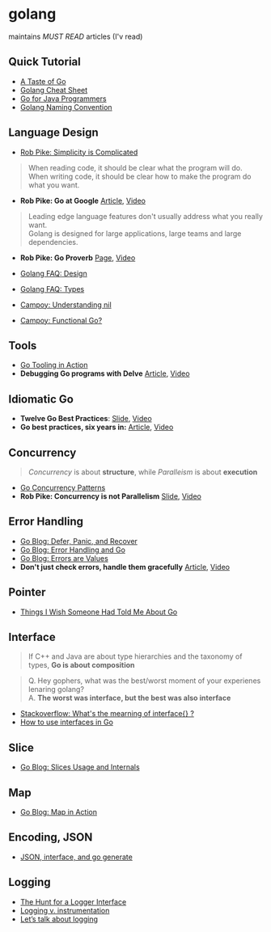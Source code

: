 # golang

maintains *MUST READ* articles (I'v read)

## Quick Tutorial

- [A Taste of Go](https://talks.golang.org/2014/taste.slide#40)
- [Golang Cheat Sheet](https://github.com/a8m/go-lang-cheat-sheet)
- [Go for Java Programmers](https://talks.golang.org/2015/go-for-java-programmers.slide)
- [Golang Naming Convention](https://talks.golang.org/2014/names.slide)

## Language Design 

- [Rob Pike: Simplicity is Complicated](https://www.youtube.com/watch?v=rFejpH_tAHM)
> When reading code, it should be clear what the program will do.  
> When writing code, it should be clear how to make the program do what you want.

- **Rob Pike: Go at Google** [Article](https://talks.golang.org/2012/splash.article), [Video](https://www.infoq.com/presentations/Go-Google)
> Leading edge language features don't usually address what you really want.  
> Golang is designed for large applications, large teams and large dependencies.

- **Rob Pike: Go Proverb** [Page](https://go-proverbs.github.io/), [Video](https://www.youtube.com/watch?v=PAAkCSZUG1c)

- [Golang FAQ: Design](https://golang.org/doc/faq#Design)
- [Golang FAQ: Types](https://golang.org/doc/faq#types)
- [Campoy: Understanding nil](https://www.youtube.com/watch?v=ynoY2xz-F8s)
- [Campoy: Functional Go?](https://www.youtube.com/watch?v=ouyHp2nJl0I)


## Tools

- [Go Tooling in Action](https://www.youtube.com/watch?v=uBjoTxosSys)
- **Debugging Go programs with Delve** [Article](https://blog.gopheracademy.com/advent-2015/debugging-with-delve/), [Video](https://www.youtube.com/watch?v=InG72scKPd4)

## Idiomatic Go

- **Twelve Go Best Practices**: [Slide](https://talks.golang.org/2013/bestpractices.slide#1), [Video](https://www.youtube.com/watch?v=8D3Vmm1BGoY)
- **Go best practices, six years in:** [Article](https://peter.bourgon.org/go-best-practices-2016/), [Video](https://www.infoq.com/presentations/go-patterns)

## Concurrency

> *Concurrency* is about **structure**, while *Paralleism* is about **execution**

- [Go Concurrency Patterns](https://www.youtube.com/watch?v=f6kdp27TYZs)
- **Rob Pike: Concurrency is not Parallelism** [Slide](https://talks.golang.org/2012/waza.slide), [Video](https://www.youtube.com/watch?v=B9lP-E4J_lc)

## Error Handling

- [Go Blog: Defer, Panic, and Recover](https://blog.golang.org/defer-panic-and-recover)
- [Go Blog: Error Handling and Go](https://blog.golang.org/error-handling-and-go)
- [Go Blog: Errors are Values](https://blog.golang.org/errors-are-values)
- **Don't just check errors, handle them gracefully** [Article](https://dave.cheney.net/2016/04/27/dont-just-check-errors-handle-them-gracefully), [Video](https://www.youtube.com/watch?v=lsBF58Q-DnY)

## Pointer

- [Things I Wish Someone Had Told Me About Go](http://openmymind.net/Things-I-Wish-Someone-Had-Told-Me-About-Go/)

## Interface

> If C++ and Java are about type hierarchies and the taxonomy of types, **Go is about composition**

> Q. Hey gophers, what was the best/worst moment of your experienes lenaring golang?  
> A. **The worst was interface, but the best was also interface**

- [Stackoverflow: What's the mearning of interface{} ?](http://stackoverflow.com/questions/23148812/go-whats-the-meaning-of-interface)
- [How to use interfaces in Go](http://jordanorelli.com/post/32665860244/how-to-use-interfaces-in-go)

## Slice

- [Go Blog: Slices Usage and Internals](https://blog.golang.org/go-slices-usage-and-internals)

## Map

- [Go Blog: Map in Action](https://blog.golang.org/go-maps-in-action)

## Encoding, JSON

- [JSON, interface, and go generate](https://www.youtube.com/watch?v=YgnD27GFcyA)

## Logging

- [The Hunt for a Logger Interface](http://go-talks.appspot.com/github.com/ChrisHines/talks/structured-logging/structured-logging.slide#1)
- [Logging v. instrumentation](https://peter.bourgon.org/blog/2016/02/07/logging-v-instrumentation.html)
- [Let’s talk about logging](https://dave.cheney.net/2015/11/05/lets-talk-about-logging)




